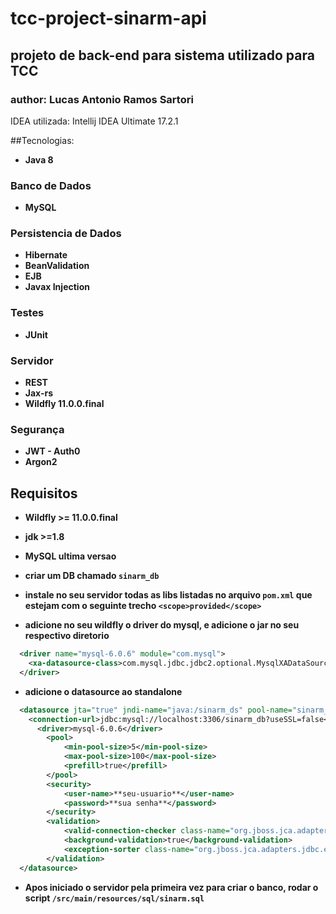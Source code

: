 # tcc-project-sinarm-api

## projeto de back-end para sistema utilizado para TCC

### author: Lucas Antonio Ramos Sartori

IDEA utilizada: Intellij IDEA Ultimate 17.2.1

##Tecnologias:

+ **Java 8**

### Banco de Dados

+ **MySQL**

### Persistencia de Dados

+ **Hibernate**
+ **BeanValidation**
+ **EJB**
+ **Javax Injection**

### Testes 

+ **JUnit**

### Servidor

+ **REST**
+ **Jax-rs**
+ **Wildfly 11.0.0.final**

### Segurança

+ **JWT - Auth0**
+ **Argon2**

## Requisitos

+ **Wildfly >= 11.0.0.final**
+ **jdk >=1.8**
+ **MySQL ultima versao**
+ **criar um DB chamado `sinarm_db`**
+ **instale no seu servidor todas as libs listadas no arquivo `pom.xml` que estejam com o seguinte trecho `<scope>provided</scope>`**

+ **adicione no seu wildfly o driver do mysql, e adicione o jar no seu respectivo diretorio**

```xml
  <driver name="mysql-6.0.6" module="com.mysql">
    <xa-datasource-class>com.mysql.jdbc.jdbc2.optional.MysqlXADataSource</xa-datasource-class>
  </driver>
```

+ **adicione o datasource ao standalone**

```xml
  <datasource jta="true" jndi-name="java:/sinarm_ds" pool-name="sinarm_ds" enabled="true" use-ccm="true">
    <connection-url>jdbc:mysql://localhost:3306/sinarm_db?useSSL=false</connection-url>
      <driver>mysql-6.0.6</driver>
        <pool>
            <min-pool-size>5</min-pool-size>
            <max-pool-size>100</max-pool-size>
            <prefill>true</prefill>
        </pool>
        <security>
            <user-name>**seu-usuario**</user-name>
            <password>**sua senha**</password>
        </security>
        <validation>
            <valid-connection-checker class-name="org.jboss.jca.adapters.jdbc.extensions.mysql.MySQLValidConnectionChecker"/>
            <background-validation>true</background-validation>
            <exception-sorter class-name="org.jboss.jca.adapters.jdbc.extensions.mysql.MySQLExceptionSorter"/>
        </validation>
  </datasource>
```

+ **Apos iniciado o servidor pela primeira vez para criar o banco, rodar o script `/src/main/resources/sql/sinarm.sql`**